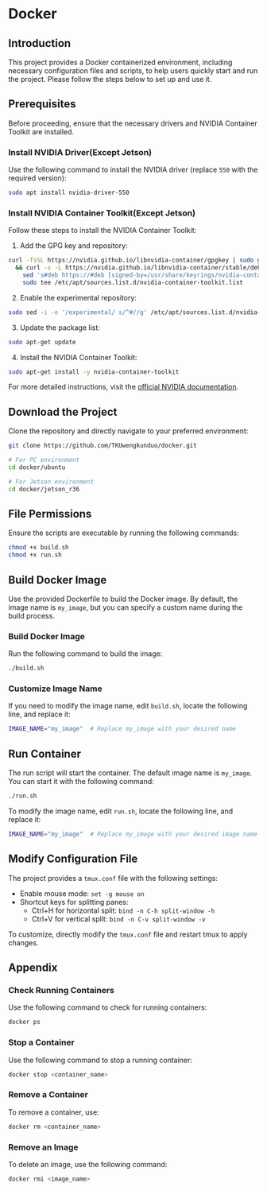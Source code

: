 # Docker

## Introduction

This project provides a Docker containerized environment, including necessary configuration files and scripts, to help users quickly start and run the project. Please follow the steps below to set up and use it.

## Prerequisites

Before proceeding, ensure that the necessary drivers and NVIDIA Container Toolkit are installed.

### Install NVIDIA Driver(Except Jetson)

Use the following command to install the NVIDIA driver (replace `550` with the required version):

```bash
sudo apt install nvidia-driver-550
```

### Install NVIDIA Container Toolkit(Except Jetson)

Follow these steps to install the NVIDIA Container Toolkit:

1. Add the GPG key and repository:

```bash
curl -fsSL https://nvidia.github.io/libnvidia-container/gpgkey | sudo gpg --dearmor -o /usr/share/keyrings/nvidia-container-toolkit-keyring.gpg \
  && curl -s -L https://nvidia.github.io/libnvidia-container/stable/deb/nvidia-container-toolkit.list | \
    sed 's#deb https://#deb [signed-by=/usr/share/keyrings/nvidia-container-toolkit-keyring.gpg] https://#g' | \
    sudo tee /etc/apt/sources.list.d/nvidia-container-toolkit.list
```

2. Enable the experimental repository:

```bash
sudo sed -i -e '/experimental/ s/^#//g' /etc/apt/sources.list.d/nvidia-container-toolkit.list
```

3. Update the package list:

```bash
sudo apt-get update
```

4. Install the NVIDIA Container Toolkit:

```bash
sudo apt-get install -y nvidia-container-toolkit
```

For more detailed instructions, visit the [official NVIDIA documentation](https://docs.nvidia.com/datacenter/cloud-native/container-toolkit/latest/install-guide.html).

## Download the Project

Clone the repository and directly navigate to your preferred environment:

```bash
git clone https://github.com/TKUwengkunduo/docker.git

# For PC environment
cd docker/ubuntu

# For Jetson environment
cd docker/jetson_r36
```

## File Permissions

Ensure the scripts are executable by running the following commands:

```bash
chmod +x build.sh
chmod +x run.sh
```

## Build Docker Image

Use the provided Dockerfile to build the Docker image. By default, the image name is `my_image`, but you can specify a custom name during the build process.

### Build Docker Image

Run the following command to build the image:

```bash
./build.sh
```

### Customize Image Name

If you need to modify the image name, edit `build.sh`, locate the following line, and replace it:

```bash
IMAGE_NAME="my_image"  # Replace my_image with your desired name
```

## Run Container

The run script will start the container. The default image name is `my_image`. You can start it with the following command:

```bash
./run.sh
```

To modify the image name, edit `run.sh`, locate the following line, and replace it:

```bash
IMAGE_NAME="my_image"  # Replace my_image with your desired image name
```

## Modify Configuration File

The project provides a `tmux.conf` file with the following settings:

- Enable mouse mode: `set -g mouse on`
- Shortcut keys for splitting panes:
  - Ctrl+H for horizontal split: `bind -n C-h split-window -h`
  - Ctrl+V for vertical split: `bind -n C-v split-window -v`

To customize, directly modify the `tmux.conf` file and restart tmux to apply changes.

## Appendix

### Check Running Containers

Use the following command to check for running containers:

```bash
docker ps
```

### Stop a Container

Use the following command to stop a running container:

```bash
docker stop <container_name>
```

### Remove a Container

To remove a container, use:

```bash
docker rm <container_name>
```

### Remove an Image

To delete an image, use the following command:

```bash
docker rmi <image_name>
```



